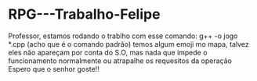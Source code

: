 # RPG---Trabalho-Felipe

Professor, estamos rodando o trablho com esse comando: g++ -o jogo *.cpp (acho que é o comando padrão)
temos algum emoji mo mapa, talvez eles não apareçam por conta do S.O, mas nada que impede o funcionamento normalmente ou atrapalhe os requesitos da operação
Espero que o senhor goste!!